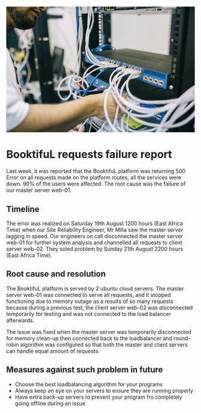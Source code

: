 ![ezcv logo](https://raw.githubusercontent.com/Milla2000/alx-system_engineering-devops/master/0x19-postmortem/image.jpg)

# BooktifuL requests failure report
Last week, it was reported that the BooktifuL platform was returning 500 Error on all requests made on the platform routes, all the services were down.  90% of the users were affected. The root cause was the failure of our master server web-01.

## Timeline
The error was realized on Saturday 19th August 1200 hours (East Africa Time) when our Site Reliability Engineer, Mr Milla saw the master server lagging in speed. Our engineers on call disconnected the master server web-01 for further system analysis and channelled all requests to client server web-02. They soled problem by Sunday 21th August 2200 hours (East Africa Time).

## Root cause and resolution
The BooktifuL platform is served by 2 ubuntu cloud servers. The master server web-01 was connected to serve all requests, and it stopped functioning due to memory outage as a results of so many requests because during a previous test, the client server web-02 was disconnected temporarily for testing and was not connected to the load balancer afterwards. 


The issue was fixed when the master server was temporarily disconnected for memory clean-up then connected back to the loadbalancer and round-robin algorithm was configured so that both the master and client servers can handle equal amount of requests.

## Measures against such problem in future
- Choose the best loadbalancing algorithm for your programs
- Always keep an eye on your servers to ensure they are running properly
- Have extra back-up servers to prevent your program fro completely going offline during an issue
